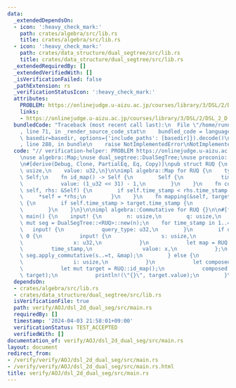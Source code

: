 ```yaml
---
data:
  _extendedDependsOn:
  - icon: ':heavy_check_mark:'
    path: crates/algebra/src/lib.rs
    title: crates/algebra/src/lib.rs
  - icon: ':heavy_check_mark:'
    path: crates/data_structure/dual_segtree/src/lib.rs
    title: crates/data_structure/dual_segtree/src/lib.rs
  _extendedRequiredBy: []
  _extendedVerifiedWith: []
  _isVerificationFailed: false
  _pathExtension: rs
  _verificationStatusIcon: ':heavy_check_mark:'
  attributes:
    PROBLEM: https://onlinejudge.u-aizu.ac.jp/courses/library/3/DSL/2/DSL_2_D
    links:
    - https://onlinejudge.u-aizu.ac.jp/courses/library/3/DSL/2/DSL_2_D
  bundledCode: "Traceback (most recent call last):\n  File \"/home/runner/.local/lib/python3.10/site-packages/onlinejudge_verify/documentation/build.py\"\
    , line 71, in _render_source_code_stat\n    bundled_code = language.bundle(stat.path,\
    \ basedir=basedir, options={'include_paths': [basedir]}).decode()\n  File \"/home/runner/.local/lib/python3.10/site-packages/onlinejudge_verify/languages/rust.py\"\
    , line 288, in bundle\n    raise NotImplementedError\nNotImplementedError\n"
  code: "// verification-helper: PROBLEM https://onlinejudge.u-aizu.ac.jp/courses/library/3/DSL/2/DSL_2_D\n\
    \nuse algebra::Map;\nuse dual_segtree::DualSegTree;\nuse proconio::{fastout, input};\n\
    \n#[derive(Debug, Clone, PartialEq, Eq, Copy)]\npub struct RUQ {\n    time_stamp:\
    \ usize,\n    value: u32,\n}\n\nimpl algebra::Map for RUQ {\n    type Target =\
    \ Self;\n    fn id_map() -> Self {\n        Self {\n            time_stamp: 0,\n\
    \            value: (1_u32 << 31) - 1,\n        }\n    }\n    fn composition(&mut\
    \ self, rhs: &Self) {\n        if self.time_stamp < rhs.time_stamp {\n       \
    \     *self = *rhs;\n        }\n    }\n    fn mapping(&self, target: &mut Self::Target)\
    \ {\n        if self.time_stamp > target.time_stamp {\n            *target = *self;\n\
    \        }\n    }\n}\n\nimpl algebra::Commutative for RUQ {}\n\n#[fastout]\nfn\
    \ main() {\n    input! {\n        n: usize,\n        q: usize,\n    }\n    let\
    \ mut seg = DualSegTree::<RUQ>::new(n);\n    for time_stamp in 1..=q {\n     \
    \   input! {\n            query_type: u32,\n        }\n        if query_type ==\
    \ 0 {\n            input! {\n                s: usize,\n                t: usize,\n\
    \                x: u32,\n            }\n            let map = RUQ {\n       \
    \         time_stamp,\n                value: x,\n            };\n           \
    \ seg.apply_commutative(s..=t, &map);\n        } else {\n            input! {\n\
    \                i: usize,\n            }\n            let composed = seg.get_composition(i);\n\
    \            let mut target = RUQ::id_map();\n            composed.mapping(&mut\
    \ target);\n            println!(\"{}\", target.value);\n        }\n    }\n}\n"
  dependsOn:
  - crates/algebra/src/lib.rs
  - crates/data_structure/dual_segtree/src/lib.rs
  isVerificationFile: true
  path: verify/AOJ/dsl_2d_dual_seg/src/main.rs
  requiredBy: []
  timestamp: '2024-04-03 21:58:01+09:00'
  verificationStatus: TEST_ACCEPTED
  verifiedWith: []
documentation_of: verify/AOJ/dsl_2d_dual_seg/src/main.rs
layout: document
redirect_from:
- /verify/verify/AOJ/dsl_2d_dual_seg/src/main.rs
- /verify/verify/AOJ/dsl_2d_dual_seg/src/main.rs.html
title: verify/AOJ/dsl_2d_dual_seg/src/main.rs
---
```

